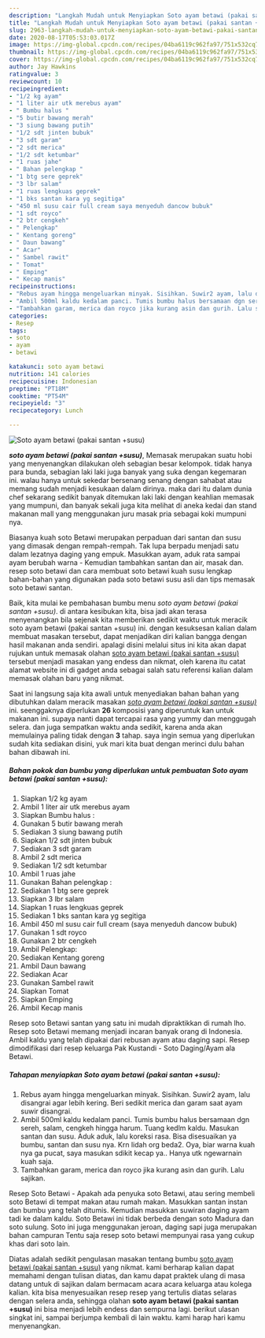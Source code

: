 ```yaml
---
description: "Langkah Mudah untuk Menyiapkan Soto ayam betawi (pakai santan +susu), Enak Banget"
title: "Langkah Mudah untuk Menyiapkan Soto ayam betawi (pakai santan +susu), Enak Banget"
slug: 2963-langkah-mudah-untuk-menyiapkan-soto-ayam-betawi-pakai-santan-susu-enak-banget
date: 2020-08-17T05:53:03.017Z
image: https://img-global.cpcdn.com/recipes/04ba6119c962fa97/751x532cq70/soto-ayam-betawi-pakai-santan-susu-foto-resep-utama.jpg
thumbnail: https://img-global.cpcdn.com/recipes/04ba6119c962fa97/751x532cq70/soto-ayam-betawi-pakai-santan-susu-foto-resep-utama.jpg
cover: https://img-global.cpcdn.com/recipes/04ba6119c962fa97/751x532cq70/soto-ayam-betawi-pakai-santan-susu-foto-resep-utama.jpg
author: Jay Hawkins
ratingvalue: 3
reviewcount: 10
recipeingredient:
- "1/2 kg ayam"
- "1 liter air utk merebus ayam"
- " Bumbu halus "
- "5 butir bawang merah"
- "3 siung bawang putih"
- "1/2 sdt jinten bubuk"
- "3 sdt garam"
- "2 sdt merica"
- "1/2 sdt ketumbar"
- "1 ruas jahe"
- " Bahan pelengkap "
- "1 btg sere geprek"
- "3 lbr salam"
- "1 ruas lengkuas geprek"
- "1 bks santan kara yg segitiga"
- "450 ml susu cair full cream saya menyeduh dancow bubuk"
- "1 sdt royco"
- "2 btr cengkeh"
- " Pelengkap"
- " Kentang goreng"
- " Daun bawang"
- " Acar"
- " Sambel rawit"
- " Tomat"
- " Emping"
- " Kecap manis"
recipeinstructions:
- "Rebus ayam hingga mengeluarkan minyak. Sisihkan. Suwir2 ayam, lalu disangrai agar lebih kering. Beri sedikit merica dan garam saat ayam suwir disangrai."
- "Ambil 500ml kaldu kedalam panci. Tumis bumbu halus bersamaan dgn sereh, salam, cengkeh hingga harum. Tuang kedlm kaldu. Masukan santan dan susu. Aduk aduk, lalu koreksi rasa. Bisa disesuaikan ya bumbu, santan dan susu nya. Krn lidah org beda2. Oya, biar warna kuah nya ga pucat, saya masukan sdikit kecap ya.. Hanya utk ngewarnain kuah saja."
- "Tambahkan garam, merica dan royco jika kurang asin dan gurih. Lalu sajikan."
categories:
- Resep
tags:
- soto
- ayam
- betawi

katakunci: soto ayam betawi 
nutrition: 141 calories
recipecuisine: Indonesian
preptime: "PT18M"
cooktime: "PT54M"
recipeyield: "3"
recipecategory: Lunch

---
```



![Soto ayam betawi (pakai santan +susu)](https://img-global.cpcdn.com/recipes/04ba6119c962fa97/751x532cq70/soto-ayam-betawi-pakai-santan-susu-foto-resep-utama.jpg)

<b><i>soto ayam betawi (pakai santan +susu)</i></b>, Memasak merupakan suatu hobi yang menyenangkan dilakukan oleh sebagian besar kelompok. tidak hanya para bunda, sebagian laki laki juga banyak yang suka dengan kegemaran ini. walau hanya untuk sekedar bersenang senang dengan sahabat atau memang sudah menjadi kesukaan dalam dirinya. maka dari itu dalam dunia chef sekarang sedikit banyak ditemukan laki laki dengan keahlian memasak yang mumpuni, dan banyak sekali juga kita melihat di aneka kedai dan stand makanan mall yang menggunakan juru masak pria sebagai koki mumpuni nya.

Biasanya kuah soto Betawi merupakan perpaduan dari santan dan susu yang dimasak dengan rempah-rempah. Tak lupa berpadu menjadi satu dalam lezatnya daging yang empuk. Masukkan ayam, aduk rata sampai ayam berubah warna - Kemudian tambahkan santan dan air, masak dan. resep soto betawi dan cara membuat soto betawi kuah susu lengkap bahan-bahan yang digunakan pada soto betawi susu asli dan tips memasak soto betawi santan.

Baik, kita mulai ke pembahasan bumbu menu <i>soto ayam betawi (pakai santan +susu)</i>. di antara kesibukan kita, bisa jadi akan terasa menyenangkan bila sejenak kita memberikan sedikit waktu untuk meracik soto ayam betawi (pakai santan +susu) ini. dengan kesuksesan kalian dalam membuat masakan tersebut, dapat menjadikan diri kalian bangga dengan hasil makanan anda sendiri. apalagi disini melalui situs ini kita akan dapat rujukan untuk memasak olahan <u>soto ayam betawi (pakai santan +susu)</u> tersebut menjadi masakan yang endess dan nikmat, oleh karena itu catat alamat website ini di gadget anda sebagai salah satu referensi kalian dalam memasak olahan baru yang nikmat.


Saat ini langsung saja kita awali untuk menyediakan bahan bahan yang dibutuhkan dalam meracik masakan <u><i>soto ayam betawi (pakai santan +susu)</i></u> ini. seenggaknya diperlukan <b>26</b> komposisi yang diperuntuk kan untuk makanan ini. supaya nanti dapat tercapai rasa yang yummy dan menggugah selera. dan juga sempatkan waktu anda sedikit, karena anda akan memulainya paling tidak dengan <b>3</b> tahap. saya ingin semua yang diperlukan sudah kita sediakan disini, yuk mari kita buat dengan merinci dulu bahan bahan dibawah ini.

<!--inarticleads1-->

##### Bahan pokok dan bumbu yang diperlukan untuk pembuatan Soto ayam betawi (pakai santan +susu):

1. Siapkan 1/2 kg ayam
1. Ambil 1 liter air utk merebus ayam
1. Siapkan  Bumbu halus :
1. Gunakan 5 butir bawang merah
1. Sediakan 3 siung bawang putih
1. Siapkan 1/2 sdt jinten bubuk
1. Sediakan 3 sdt garam
1. Ambil 2 sdt merica
1. Sediakan 1/2 sdt ketumbar
1. Ambil 1 ruas jahe
1. Gunakan  Bahan pelengkap :
1. Sediakan 1 btg sere geprek
1. Siapkan 3 lbr salam
1. Siapkan 1 ruas lengkuas geprek
1. Sediakan 1 bks santan kara yg segitiga
1. Ambil 450 ml susu cair full cream (saya menyeduh dancow bubuk)
1. Gunakan 1 sdt royco
1. Gunakan 2 btr cengkeh
1. Ambil  Pelengkap:
1. Sediakan  Kentang goreng
1. Ambil  Daun bawang
1. Sediakan  Acar
1. Gunakan  Sambel rawit
1. Siapkan  Tomat
1. Siapkan  Emping
1. Ambil  Kecap manis


Resep soto Betawi santan yang satu ini mudah dipraktikkan di rumah lho. Resep soto Betawi memang menjadi incaran banyak orang di Indonesia. Ambil kaldu yang telah dipakai dari rebusan ayam atau daging sapi. Resep dimodifikasi dari resep keluarga Pak Kustandi - Soto Daging/Ayam ala Betawi. 

<!--inarticleads2-->

##### Tahapan menyiapkan Soto ayam betawi (pakai santan +susu):

1. Rebus ayam hingga mengeluarkan minyak. Sisihkan. Suwir2 ayam, lalu disangrai agar lebih kering. Beri sedikit merica dan garam saat ayam suwir disangrai.
1. Ambil 500ml kaldu kedalam panci. Tumis bumbu halus bersamaan dgn sereh, salam, cengkeh hingga harum. Tuang kedlm kaldu. Masukan santan dan susu. Aduk aduk, lalu koreksi rasa. Bisa disesuaikan ya bumbu, santan dan susu nya. Krn lidah org beda2. Oya, biar warna kuah nya ga pucat, saya masukan sdikit kecap ya.. Hanya utk ngewarnain kuah saja.
1. Tambahkan garam, merica dan royco jika kurang asin dan gurih. Lalu sajikan.


Resep Soto Betawi - Apakah ada penyuka soto Betawi, atau sering membeli soto Betawi di tempat makan atau rumah makan. Masukkan santan instan dan bumbu yang telah ditumis. Kemudian masukkan suwiran daging ayam tadi ke dalam kaldu. Soto Betawi ini tidak berbeda dengan soto Madura dan soto sulung. Soto ini juga menggunakan jeroan, daging sapi juga merupakan bahan campuran Tentu saja resep soto betawi mempunyai rasa yang cukup khas dari soto lain. 

Diatas adalah sedikit pengulasan masakan tentang bumbu <u>soto ayam betawi (pakai santan +susu)</u> yang nikmat. kami berharap kalian dapat memahami dengan tulisan diatas, dan kamu dapat praktek ulang di masa datang untuk di sajikan dalam bermacam acara acara keluarga atau kolega kalian. kita bisa menyesuaikan resep resep yang tertulis diatas selaras dengan selera anda, sehingga olahan <b>soto ayam betawi (pakai santan +susu)</b> ini bisa menjadi lebih endess dan sempurna lagi. berikut ulasan singkat ini, sampai berjumpa kembali di lain waktu. kami harap hari kamu menyenangkan.

